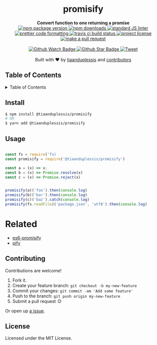 
<h1 align="center">promisify</h1>
<div align="center">
  <strong>Convert function to one returning a promise</strong>
</div>
<div align="center">
  <a href="https://npmjs.org/package/@tiaanduplessis/promisify">
    <img src="https://img.shields.io/npm/v/@tiaanduplessis/promisify.svg?style=flat-square" alt="npm package version" />
  </a>
  <a href="https://npmjs.org/package/@tiaanduplessis/promisify">
  <img src="https://img.shields.io/npm/dm/@tiaanduplessis/promisify.svg?style=flat-square" alt="npm downloads" />
  </a>
  <a href="https://github.com/feross/standard">
    <img src="https://img.shields.io/badge/code%20style-standard-brightgreen.svg?style=flat-square" alt="standard JS linter" />
  </a>
  <a href="https://github.com/prettier/prettier">
    <img src="https://img.shields.io/badge/styled_with-prettier-ff69b4.svg?style=flat-square" alt="prettier code formatting" />
  </a>
  <a href="https://travis-ci.org/tiaanduplessis/promisify">
    <img src="https://img.shields.io/travis/tiaanduplessis/promisify.svg?style=flat-square" alt="travis ci build status" />
  </a>
  <a href="https://github.com/tiaanduplessis/promisify/blob/master/LICENSE">
    <img src="https://img.shields.io/npm/l/@tiaanduplessis/promisify.svg?style=flat-square" alt="project license" />
  </a>
  <a href="http://makeapullrequest.com">
    <img src="https://img.shields.io/badge/PRs-welcome-brightgreen.svg?style=flat-square" alt="make a pull request" />
  </a>
</div>
<br>
<div align="center">
  <a href="https://github.com/tiaanduplessis/promisify/watchers">
    <img src="https://img.shields.io/github/watchers/tiaanduplessis/promisify.svg?style=social" alt="Github Watch Badge" />
  </a>
  <a href="https://github.com/tiaanduplessis/promisify/stargazers">
    <img src="https://img.shields.io/github/stars/tiaanduplessis/promisify.svg?style=social" alt="Github Star Badge" />
  </a>
  <a href="https://twitter.com/intent/tweet?text=Check%20out%20promisify!%20https://github.com/tiaanduplessis/promisify%20%F0%9F%91%8D">
    <img src="https://img.shields.io/twitter/url/https/github.com/tiaanduplessis/promisify.svg?style=social" alt="Tweet" />
  </a>
</div>
<br>
<div align="center">
  Built with ❤︎ by <a href="https://github.com/tiaanduplessis">tiaanduplessis</a> and <a href="https://github.com/tiaanduplessis/promisify/contributors">contributors</a>
</div>

<h2>Table of Contents</h2>
<details>
  <summary>Table of Contents</summary>
  <li><a href="#install">Install</a></li>
  <li><a href="#usage">Usage</a></li>
  <li><a href="#related">Related</a></li>
  <li><a href="#contribute">Contribute</a></li>
  <li><a href="#license">License</a></li>
</details>

## Install

```sh
$ npm install @tiaanduplessis/promisify
# OR
$ yarn add @tiaanduplessis/promisify
```

## Usage

```js

const fs = require('fs)
const promisify = require('@tiaanduplessis/promisify')

const a = (x) => x;
const b = (x) => Promise.resolve(x)
const c = (x) => Promise.reject(x)


promisify(a)('foo').then(console.log)
promisify(b)('bar').then(console.log)
promisify(c)('baz').catch(console.log)
promisify(fs.readFile)('package.json', 'utf8').then(console.log)

```

# Related

- [es6-promisify](https://github.com/digitaldesignlabs/es6-promisify)
- [pify](https://github.com/sindresorhus/pify)

## Contributing

Contributions are welcome!

1. Fork it.
2. Create your feature branch: `git checkout -b my-new-feature`
3. Commit your changes: `git commit -am 'Add some feature'`
4. Push to the branch: `git push origin my-new-feature`
5. Submit a pull request :D

Or open up [a issue](https://github.com/tiaanduplessis/promisify/issues).

## License

Licensed under the MIT License.
